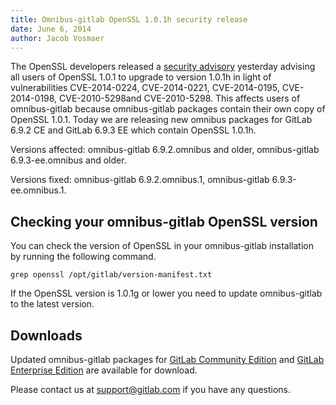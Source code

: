 ```yaml
---
title: Omnibus-gitlab OpenSSL 1.0.1h security release
date: June 6, 2014
author: Jacob Vosmaer
---
```


The OpenSSL developers released a [security
advisory](https://www.openssl.org/news/secadv_20140605.txt) yesterday advising
all users of OpenSSL 1.0.1 to upgrade to version 1.0.1h in light of
vulnerabilities CVE-2014-0224, CVE-2014-0221, CVE-2014-0195, CVE-2014-0198,
CVE-2010-5298and CVE-2010-5298. This affects users of omnibus-gitlab because
omnibus-gitlab packages contain their own copy of OpenSSL 1.0.1. Today we are
releasing new omnibus packages for GitLab 6.9.2 CE and GitLab 6.9.3 EE which
contain OpenSSL 1.0.1h.

Versions affected: omnibus-gitlab 6.9.2.omnibus and older, omnibus-gitlab
6.9.3-ee.omnibus and older.

Versions fixed: omnibus-gitlab 6.9.2.omnibus.1, omnibus-gitlab
6.9.3-ee.omnibus.1.

## Checking your omnibus-gitlab OpenSSL version

You can check the version of OpenSSL in your omnibus-gitlab installation by
running the following command.

```
grep openssl /opt/gitlab/version-manifest.txt
```

If the OpenSSL version is 1.0.1g or lower you need to update omnibus-gitlab to
the latest version.

## Downloads

Updated omnibus-gitlab packages for [GitLab Community
Edition](https://www.gitlab.com/downloads) and [GitLab Enterprise
Edition](https://gitlab.com/subscribers/gitlab-ee/blob/master/doc/install/packages.md)
are available for download.

Please contact us at support@gitlab.com if you have any questions.
